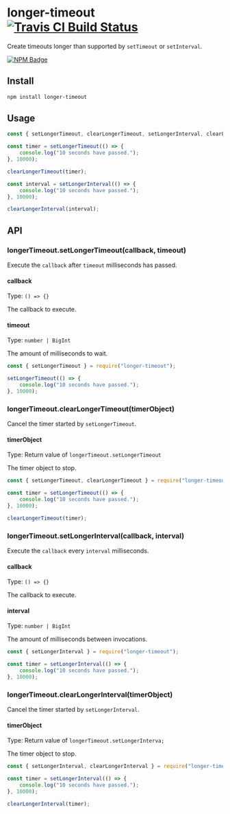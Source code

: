 # longer-timeout [![Travis CI Build Status](https://img.shields.io/travis/com/Richienb/longer-timeout/master.svg?style=for-the-badge)](https://travis-ci.com/Richienb/longer-timeout)

Create timeouts longer than supported by `setTimeout` or `setInterval`.

[![NPM Badge](https://nodei.co/npm/longer-timeout.png)](https://npmjs.com/package/longer-timeout)

## Install

```sh
npm install longer-timeout
```

## Usage

```js
const { setLongerTimeout, clearLongerTimeout, setLongerInterval, clearLongerInterval } = require("longer-timeout")

const timer = setLongerTimeout(() => {
	console.log("10 seconds have passed.");
}, 10000);

clearLongerTimeout(timer);

const interval = setLongerInterval(() => {
	console.log("10 seconds have passed.");
}, 10000);

clearLongerInterval(interval);
```

## API

### longerTimeout.setLongerTimeout(callback, timeout)

Execute the `callback` after `timeout` milliseconds has passed.

#### callback

Type: `() => {}`

The callback to execute.

#### timeout

Type: `number | BigInt`

The amount of milliseconds to wait.

```js
const { setLongerTimeout } = require("longer-timeout");

setLongerTimeout(() => {
	console.log("10 seconds have passed.");
}, 10000);
```

### longerTimeout.clearLongerTimeout(timerObject)

Cancel the timer started by `setLongerTimeout`.

#### timerObject

Type: Return value of `longerTimeout.setLongerTimeout`

The timer object to stop.

```js
const { setLongerTimeout, clearLongerTimeout } = require("longer-timeout");

const timer = setLongerTimeout(() => {
	console.log("10 seconds have passed.");
}, 10000);

clearLongerTimeout(timer);
```

### longerTimeout.setLongerInterval(callback, interval)

Execute the `callback` every `interval` milliseconds.

#### callback

Type: `() => {}`

The callback to execute.

#### interval

Type: `number | BigInt`

The amount of milliseconds between invocations.

```js
const { setLongerInterval } = require("longer-timeout");

const timer = setLongerInterval(() => {
	console.log("10 seconds have passed.");
}, 10000);
```

### longerTimeout.clearLongerInterval(timerObject)

Cancel the timer started by `setLongerInterval`.

#### timerObject

Type: Return value of `longerTimeout.setLongerInterva;`

The timer object to stop.

```js
const { setLongerInterval, clearLongerInterval } = require("longer-timeout");

const timer = setLongerInterval(() => {
	console.log("10 seconds have passed.");
}, 10000);

clearLongerInterval(timer);
```
